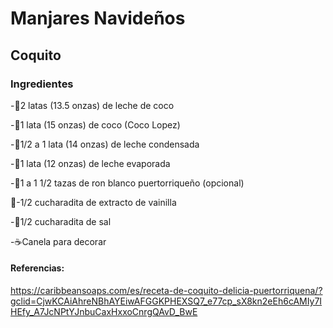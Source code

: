 # Manjares Navideños
## Coquito



### Ingredientes

-🥛2 latas (13.5 onzas) de leche de coco

-🥥1 lata (15 onzas) de coco (Coco Lopez)

-🍼1/2 a 1 lata (14 onzas) de leche condensada

-🍵1 lata (12 onzas) de leche evaporada

-🍾1 a 1 1/2 tazas de ron blanco puertorriqueño (opcional)

🍦-1/2 cucharadita de extracto de vainilla

-🧂1/2 cucharadita de sal

-☕Canela para decorar




#### Referencias:
https://caribbeansoaps.com/es/receta-de-coquito-delicia-puertorriquena/?gclid=CjwKCAiAhreNBhAYEiwAFGGKPHEXSQ7_e77cp_sX8kn2eEh6cAMIy7IHEfy_A7JcNPtYJnbuCaxHxxoCnrgQAvD_BwE
